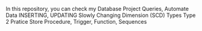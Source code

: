 In this repository, you can check my Database Project Queries, 
  Automate Data INSERTING, UPDATING
  Slowly Changing Dimension (SCD) Types
  Type 2 Pratice
  Store Procedure, Trigger, Function, Sequences
  
